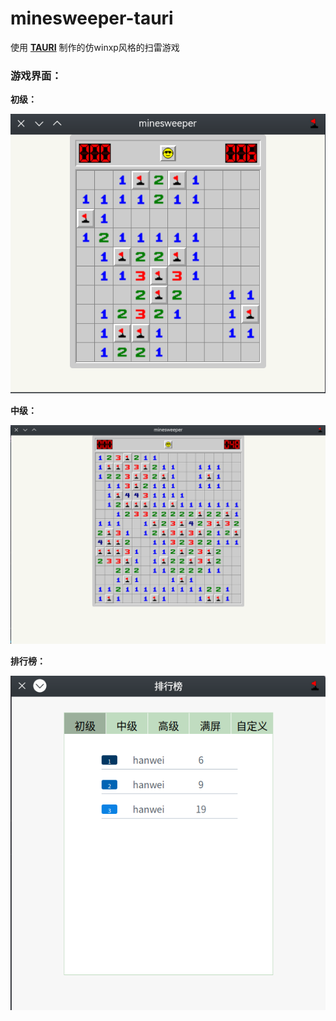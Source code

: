 # minesweeper-tauri

使用 **[TAURI](https://tauri.app/)** 制作的仿winxp风格的扫雷游戏

### 游戏界面：

**初级：**

![初级.png](./screenshot/2023-01-23%2017-16-29.png)

**中级：**

![中级.png](./screenshot/2023-01-23%2017-19-27.png)

**排行榜：**

![排行榜.png](./screenshot/2023-01-23%2017-17-29.png)
